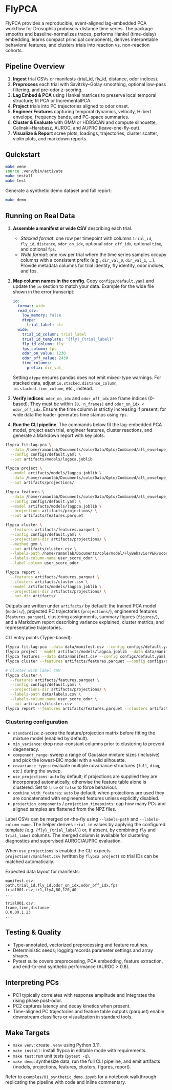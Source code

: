 # FlyPCA

FlyPCA provides a reproducible, event-aligned lag-embedded PCA workflow for Drosophila proboscis-distance time series. The package smooths and baseline-normalizes traces, performs Hankel (time-delay) embedding, learns compact principal components, derives interpretable behavioral features, and clusters trials into reaction vs. non-reaction cohorts.

## Pipeline Overview

1. **Ingest** trial CSVs or manifests (trial_id, fly_id, distance, odor indices).
2. **Preprocess** each trial with Savitzky–Golay smoothing, optional low-pass filtering, and pre-odor z-scoring.
3. **Lag Embed & PCA** using Hankel matrices to preserve local temporal structure; fit PCA or IncrementalPCA.
4. **Project** trials into PC trajectories aligned to odor onset.
5. **Engineer Features** capturing temporal dynamics, velocity, Hilbert envelope, frequency bands, and PC-space summaries.
6. **Cluster & Evaluate** with GMM or HDBSCAN and compute silhouette, Calinski–Harabasz, AUROC, and AUPRC (leave-one-fly-out).
7. **Visualize & Report** scree plots, loadings, trajectories, cluster scatter, violin plots, and markdown reports.

## Quickstart

```bash
make venv
source .venv/bin/activate
make install
make test
```

Generate a synthetic demo dataset and full report:

```bash
make demo
```

## Running on Real Data

1. **Assemble a manifest or wide CSV** describing each trial.
   - *Stacked format*: one row per timepoint with columns `trial_id`, `fly_id`, `distance`, `odor_on_idx`, optional `odor_off_idx`, optional `time`, and optional `fps`.
   - *Wide format*: one row per trial where the time series samples occupy columns with a consistent prefix (e.g., `dir_val_0`, `dir_val_1`, …). Provide metadata columns for trial identity, fly identity, odor indices, and fps.
2. **Map column names in the config**. Copy `configs/default.yaml` and update the `io` section to match your data. Example for the wide file shown in the error transcript:

   ```yaml
   io:
     format: wide
     read_csv:
       low_memory: false
       dtype:
         trial_label: str
     wide:
       trial_id_column: trial_label
       trial_id_template: "{fly}_{trial_label}"
       fly_id_column: fly
       fps_column: fps
       odor_on_value: 1230
       odor_off_value: 2430
       time_columns:
         prefix: dir_val_
   ```

   Setting `dtype` ensures pandas does not emit mixed-type warnings. For stacked data, adjust `io.stacked.distance_column`, `io.stacked.time_column`, etc., instead.
3. **Verify indices**: `odor_on_idx` and `odor_off_idx` are frame indices (0-based). They must be within `[0, n_frames)` and `odor_on_idx < odor_off_idx`. Ensure the time column is strictly increasing if present; for wide data the loader generates time stamps using `fps`.
4. **Run the CLI pipeline**. The commands below fit the lag-embedded PCA model, project each trial, engineer features, cluster reactions, and generate a Markdown report with key plots.

```bash
flypca fit-lag-pca \
  --data /home/ramanlab/Documents/cole/Data/Opto/Combined/all_envelope_rows_wide.csv \
  --config configs/default.yaml \
  --out artifacts/models/lagpca.joblib

flypca project \
  --model artifacts/models/lagpca.joblib \
  --data /home/ramanlab/Documents/cole/Data/Opto/Combined/all_envelope_rows_wide.csv \
  --out artifacts/projections/

flypca features \
  --data /home/ramanlab/Documents/cole/Data/Opto/Combined/all_envelope_rows_wide.csv \
  --config configs/default.yaml \
  --model artifacts/models/lagpca.joblib \
  --projections artifacts/projections/ \
  --out artifacts/features.parquet

flypca cluster \
  --features artifacts/features.parquet \
  --config configs/default.yaml \
  --projections-dir artifacts/projections/ \
  --method gmm \
  --out artifacts/cluster.csv \
  --labels-path /home/ramanlab/Documents/cole/model/FlyBehaviorPER/scoring_results_opto_new_BINARY.csv \
  --labels-column-name user_score_odor \
  --label-column user_score_odor

flypca report \
  --features artifacts/features.parquet \
  --clusters artifacts/cluster.csv \
  --model artifacts/models/lagpca.joblib \
  --projections-dir artifacts/projections/ \
  --out-dir artifacts/
```

Outputs are written under `artifacts/` by default: the trained PCA model (`models/`), projected PC trajectories (`projections/`), engineered features (`features.parquet`), clustering assignments, summary figures (`figures/`), and a Markdown report describing variance explained, cluster metrics, and representative trajectories.

CLI entry points (Typer-based):

```bash
flypca fit-lag-pca --data data/manifest.csv --config configs/default.yaml --out artifacts/models/lagpca.joblib
flypca project --model artifacts/models/lagpca.joblib --data data/manifest.csv --out artifacts/projections/
flypca features --data data/manifest.csv --config configs/default.yaml --model artifacts/models/lagpca.joblib --projections artifacts/projections/ --out artifacts/features.parquet
flypca cluster --features artifacts/features.parquet --config configs/default.yaml --projections-dir artifacts/projections/ --method gmm --out artifacts/cluster.csv --label-column reaction

# cluster with label CSV
flypca cluster \
  --features artifacts/features.parquet \
  --config configs/default.yaml \
  --projections-dir artifacts/projections/ \
  --labels-path data/labels.csv \
  --labels-column-name user_score_odor \
  --out artifacts/cluster.csv
flypca report --features artifacts/features.parquet --clusters artifacts/cluster.csv --model artifacts/models/lagpca.joblib --projections artifacts/projections/ --out-dir artifacts/
```

### Clustering configuration

- `standardize`: z-score the feature/projection matrix before fitting the mixture model (enabled by default).
- `min_variance`: drop near-constant columns prior to clustering to prevent degeneracy.
- `component_range`: sweep a range of Gaussian mixture sizes (inclusive) and pick the lowest-BIC model with a valid silhouette.
- `covariance_types`: evaluate multiple covariance structures (`full`, `diag`, etc.) during the sweep.
- `use_projections`: `auto` by default; if projections are supplied they are incorporated automatically, otherwise the feature table alone is clustered. Set to `true` or `false` to force behaviour.
- `combine_with_features`: `auto` by default; when projections are used they are concatenated with engineered features unless explicitly disabled.
- `projection_components` / `projection_timepoints`: cap how many PCs and aligned samples are flattened from the NPZ files.

Label CSVs can be merged on-the-fly using `--labels-path` and `--labels-column-name`. The helper derives `trial_id` values by
applying the configured template (e.g. `{fly}_{trial_label}`) or, if absent, by combining `fly` and `trial_label` columns. The merged column is available for clustering diagnostics and supervised AUROC/AUPRC evaluation.

When `use_projections` is enabled the CLI expects `projections/manifest.csv` (written by `flypca project`) so trial IDs can be matched automatically.

Expected data layout for manifests:

```
manifest.csv:
path,trial_id,fly_id,odor_on_idx,odor_off_idx,fps
trial001.csv,tr1,flyA,80,120,40
...

trial001.csv:
frame,time,distance
0,0.00,1.23
...
```

## Testing & Quality

- Type-annotated, vectorized preprocessing and feature routines.
- Deterministic seeds; logging records parameter settings and array shapes.
- Pytest suite covers preprocessing, PCA embedding, feature extraction, and end-to-end synthetic performance (AUROC > 0.8).

## Interpreting PCs

- PC1 typically correlates with response amplitude and integrates the rising phase post-odor.
- PC2 captures latency and decay kinetics when present.
- Time-aligned PC trajectories and feature table outputs (parquet) enable downstream classifiers or visualization in standard tools.

## Make Targets

- `make venv`: create `.venv` using Python 3.11.
- `make install`: install flypca in editable mode with requirements.
- `make test`: run unit tests (`pytest -q`).
- `make demo`: synthesize data, run the full CLI pipeline, and emit artifacts (models, projections, features, clusters, figures, report).

Refer to `examples/01_synthetic_demo.ipynb` for a notebook walkthrough replicating the pipeline with code and inline commentary.
